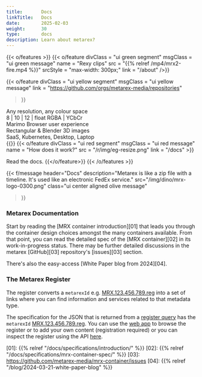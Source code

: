 ```yaml
---
title:       Docs
linkTitle:   Docs
date:        2025-02-03
weight:      30
type:        docs
description: Learn about metarex?
---
```

<!-- markdownlint-disable MD033 MD034 -->
<!--  __                _
    / _|  ___   __ _  | |_   _  _   _ _   ___   ___
   |  _| / -_) / _` | |  _| | || | | '_| / -_) (_-<
   |_|   \___| \__,_|  \__|  \_,_| |_|   \___| /__/
-->
{{< o/features >}}
  {{< o/feature
    divClass = "ui green segment"
    msgClass = "ui green message"
    name     = "Rexy clips"
    src      = "{{% relref /mp4/mrx2-fire.mp4 %}}"
    srcStyle = "max-width: 300px;"
    link     = "/about"
  />}}
<!-- ---------------------------------------------------------------------- -->
  {{< o/feature
    divClass = "ui yellow segment"
    msgClass = "ui yellow message"
    link     = "https://github.com/orgs/metarex-media/repositories"
  >}}
<div class="ui pink message"><i class="tv icon"></i></i> Any resolution, any colour space </div>
<div class="ui red message"><i class="ruler combined icon"></i> 8 | 10 | 12 | float RGBA | YCbCr </div>
<div class="ui orange message"><i class="python icon"></i> Marimo Browser user experience</div>
<div class="ui green message"><i class="blender icon"></i> Rectangular & Blender 3D images</div>
<div class="ui blue message"><i class="laptop code icon"></i> SaaS, Kubernetes, Desktop, Laptop</div>
  {{</o/feature>}}
<!-- ---------------------------------------------------------------------- -->
  {{< o/feature
    divClass = "ui red segment"
    msgClass = "ui red message"
    name     = "How does it work?"
    src      = "/r/img/eg-resize.png"
    link     = "/docs"
  >}}

  <i class="book icon"></i> Read the docs.
  {{</o/feature>}}
{{< /o/features >}}

{{< f/message
    header="Docs"
    description="Metarex is like a zip file with a timeline. It's used like an electronic FedEx service."
    src="/img/dino/mrx-logo-0300.png"
    class="ui center aligned olive message"
>}}

### Metarex Documentation

Start by reading the [MRX container introduction][01] that leads you through the
container design choices amongst the many containers available. From that
point, you can read the detailed spec of the [MRX container][02] in its
work-in-progress status. There may be further detailed discussions in the
metarex [GitHub][03] repository's [issues][03] section.

There's also the easy-access [White Paper blog from 2024][04].

### The Metarex Register

The register converts a `metarexId` e.g. [MRX.123.456.789.reg][id] into a set
of links where you can find information and services related to that metadata
type.

The specification for the JSON that is returned from a [register query][12]
has the `metarexId` [MRX.123.456.789.reg][id]. You can use the [web app][rux]
to browse the register or to add your own content (registration required) or
you can inspect the register using the API [here][reg].

[01]: {{% relref "/docs/specifications/introduction/" %}}
[02]: {{% relref "/docs/specifications/mrx-container-spec/" %}}
[03]: https://github.com/metarex-media/mrx-container/issues
[04]: {{% relref "/blog/2024-03-21-white-paper-blog" %}}

[rux]:  https://metarex.media/appapp/reg
[reg]:  https://metarex.media/appreg
[12]:   https://metarex.media/app/reg/search
[id]:   https://metarex.media/app/reg/search?qry=reg&mrxId=MRX.123.456.789.reg
